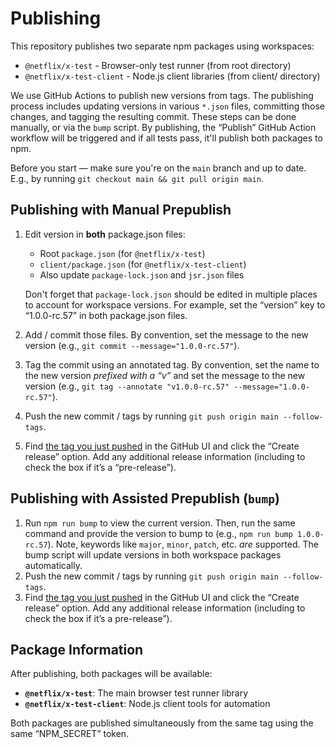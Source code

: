 # Publishing

This repository publishes two separate npm packages using workspaces:

- `@netflix/x-test` - Browser-only test runner (from root directory)
- `@netflix/x-test-client` - Node.js client libraries (from client/ directory)

We use GitHub Actions to publish new versions from tags. The publishing process
includes updating versions in various `*.json` files, committing those changes,
and tagging the resulting commit. These steps can be done manually, or via the
`bump` script. By publishing, the “Publish” GitHub Action workflow will be
triggered and if all tests pass, it'll publish both packages to npm.

Before you start — make sure you're on the `main` branch and up to date. E.g.,
by running `git checkout main && git pull origin main`.

## Publishing with Manual Prepublish

1. Edit version in **both** package.json files:
   - Root `package.json` (for `@netflix/x-test`)
   - `client/package.json` (for `@netflix/x-test-client`)
   - Also update `package-lock.json` and `jsr.json` files

   Don't forget that `package-lock.json` should be edited in multiple places to
   account for workspace versions. For example, set the “version” key to
   “1.0.0-rc.57” in both package.json files.

2. Add / commit those files. By convention, set the message to the new version
   (e.g., `git commit --message="1.0.0-rc.57"`).

3. Tag the commit using an annotated tag. By convention, set the name to the new
   version _prefixed with a “v”_ and set the message to the new version
   (e.g., `git tag --annotate "v1.0.0-rc.57" --message="1.0.0-rc.57"`).

4. Push the new commit / tags by running `git push origin main --follow-tags`.

5. Find [the tag you just pushed](https://github.com/Netflix/x-test/tags) in
   the GitHub UI and click the “Create release” option. Add any additional
   release information (including to check the box if it’s a “pre-release”).

## Publishing with Assisted Prepublish (`bump`)

1. Run `npm run bump` to view the current version. Then, run the same command
   and provide the version to bump to (e.g., `npm run bump 1.0.0-rc.57`). Note,
   keywords like `major`, `minor`, `patch`, etc. _are_ supported. The bump
   script will update versions in both workspace packages automatically.
2. Push the new commit / tags by running `git push origin main --follow-tags`.
3. Find [the tag you just pushed](https://github.com/Netflix/x-test/tags) in
   the GitHub UI and click the “Create release” option. Add any additional
   release information (including to check the box if it’s a pre-release”).

## Package Information

After publishing, both packages will be available:

- **`@netflix/x-test`**: The main browser test runner library
- **`@netflix/x-test-client`**: Node.js client tools for automation

Both packages are published simultaneously from the same tag using the same
“NPM_SECRET” token.
